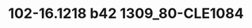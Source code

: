 ---
title: 102-16.1218 b42 1309_80-CLE1084
image: 102-16.1218 b42 1309_80-CLE1084.jpg
brand: sposo
layout: vestito
---